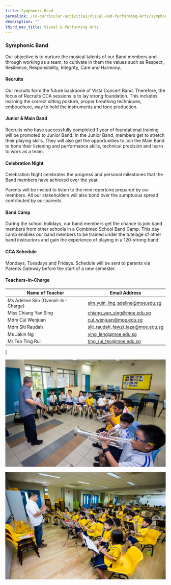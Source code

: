 ```yaml
---
title: Symphonic Band
permalink: /co-curricular-activities/Visual-and-Performing-Arts/symphonic-band/
description: ""
third_nav_title: Visual & Performing Arts
---
```

### Symphonic Band

Our objective is to nurture the musical talents of our Band members and through working as a team, to cultivate in them the values such as Respect, Resilience, Responsibility, Integrity, Care and Harmony.

#### Recruits
Our recruits form the future backbone of Vista Concert Band. Therefore, the focus of Recruits CCA sessions is to lay strong foundation. This includes learning the correct sitting posture, proper breathing techniques, embouchure, way to hold the instruments and tone production.

#### Junior & Main Band
Recruits who have successfully completed 1 year of foundational training will be promoted to Junior Band. In the Junior Band, members get to stretch their playing skills. They will also get the opportunities to join the Main Band to hone their listening and performance skills, technical precision and learn to work as a team.

#### Celebration Night
Celebration Night celebrates the progress and personal milestones that the Band members have achieved over the year.

Parents will be invited to listen to the mini repertoire prepared by our members. All our stakeholders will also bond over the sumptuous spread contributed by our parents.

#### Band Camp
During the school holidays, our band members get the chance to join band members from other schools in a Combined School Band Camp. This day camp enables our band members to be trained under the tutelage of other band instructors and gain the experience of playing in a 120-strong band.

#### CCA Schedule
Mondays, Tuesdays and Fridays. Schedule will be sent to parents via Parents Gateway before the start of a new semester.

#### Teachers-In-Charge

| Name of Teacher | Email Address |
|---|---|
| Ms Adeline Sim (Overall-In-Charge) | [sim_yuin_ling_adeline@moe.edu.sg](sim_yuin_ling_adeline@moe.edu.sg) |
| Miss Chiang Yan Sing | [chiang_yan_sing@moe.edu.sg](chiang_yan_sing@moe.edu.sg) |
| Mdm Cui Wenjuan | [cui_wenjuan@moe.edu.sg](cui_wenjuan@moe.edu.sg)  |
| Mdm Siti Raudah | [siti_raudah_fawzi_laza@moe.edu.sg](siti_raudah_fawzi_laza@moe.edu.sg) |
| Ms Jakin Ng  | [ying_leng@moe.edu.sg](ying_leng@moe.edu.sg) |
| Mr Teo Ting Rui | [ting_rui_teo@moe.edu.sg](ting_rui_teo@moe.edu.sg) |
|

![](/images/band%201.jpg)

![](/images/band%202.jpg)